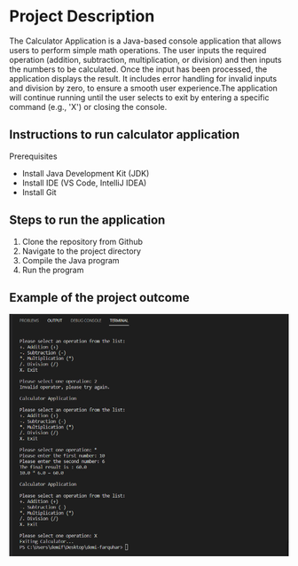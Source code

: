 # Project Description 
The Calculator Application is a Java-based console application that allows users to perform simple math operations. The user inputs the required operation (addition, subtraction, multiplication, or division) and then inputs the numbers to be calculated. Once the input has been processed, the application displays the result. It includes error handling for invalid inputs and division by zero, to ensure a smooth user experience.The application will continue running until the user selects to exit by entering a specific command (e.g., 'X') or closing the console.

## Instructions to run calculator application 
Prerequisites 

- Install Java Development Kit (JDK)
- Install IDE (VS Code, IntelliJ IDEA)
- Install Git

## Steps to run the application
1. Clone the repository from Github
2. Navigate to the project directory
3. Compile the Java program
4. Run the program

## Example of the project outcome

![image_alt](https://github.com/demifarquhar01/demi-farquhar/blob/3ddad8152801ee362c7ce91019cdc0c43ea21ae6/Outcome.png)

